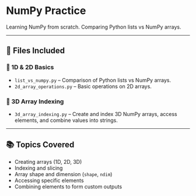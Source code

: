 # NumPy Practice

Learning NumPy from scratch. Comparing Python lists vs NumPy arrays.

---

## 📁 Files Included

### 🔹 1D & 2D Basics
- `list_vs_numpy.py` – Comparison of Python lists vs NumPy arrays.
- `2d_array_operations.py` – Basic operations on 2D arrays.

### 🔹 3D Array Indexing
- `3d_array_indexing.py` – Create and index 3D NumPy arrays, access elements, and combine values into strings.

---

## 📚 Topics Covered
- Creating arrays (1D, 2D, 3D)
- Indexing and slicing
- Array shape and dimension (`shape`, `ndim`)
- Accessing specific elements
- Combining elements to form custom outputs

